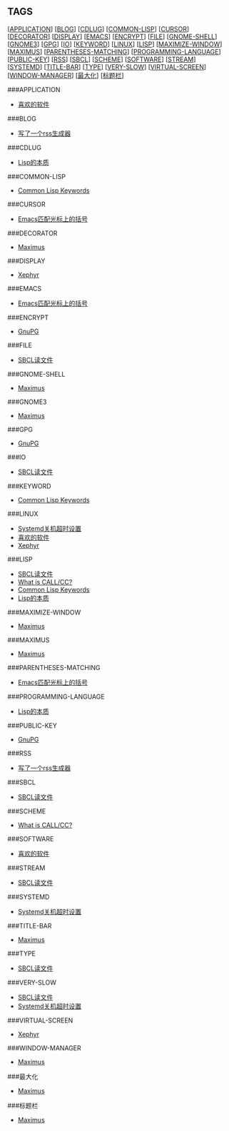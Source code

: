 TAGS
----

[[APPLICATION](#APPLICATION)] [[BLOG](#BLOG)] [[CDLUG](#CDLUG)] [[COMMON-LISP](#COMMON-LISP)] [[CURSOR](#CURSOR)] [[DECORATOR](#DECORATOR)] [[DISPLAY](#DISPLAY)] [[EMACS](#EMACS)] [[ENCRYPT](#ENCRYPT)] [[FILE](#FILE)] [[GNOME-SHELL](#GNOME-SHELL)] [[GNOME3](#GNOME3)] [[GPG](#GPG)] [[IO](#IO)] [[KEYWORD](#KEYWORD)] [[LINUX](#LINUX)] [[LISP](#LISP)] [[MAXIMIZE-WINDOW](#MAXIMIZE-WINDOW)] [[MAXIMUS](#MAXIMUS)] [[PARENTHESES-MATCHING](#PARENTHESES-MATCHING)] [[PROGRAMMING-LANGUAGE](#PROGRAMMING-LANGUAGE)] [[PUBLIC-KEY](#PUBLIC-KEY)] [[RSS](#RSS)] [[SBCL](#SBCL)] [[SCHEME](#SCHEME)] [[SOFTWARE](#SOFTWARE)] [[STREAM](#STREAM)] [[SYSTEMD](#SYSTEMD)] [[TITLE-BAR](#TITLE-BAR)] [[TYPE](#TYPE)] [[VERY-SLOW](#VERY-SLOW)] [[VIRTUAL-SCREEN](#VIRTUAL-SCREEN)] [[WINDOW-MANAGER](#WINDOW-MANAGER)] [[最大化](#最大化)] [[标题栏](#标题栏)] 

###APPLICATION<a name="APPLICATION"/>

* [喜欢的软件](./02_favorite_software.md)

###BLOG<a name="BLOG"/>

* [写了一个rss生成器](./08_rss.md)

###CDLUG<a name="CDLUG"/>

* [Lisp的本质](./05_essence_of_lisp.md)

###COMMON-LISP<a name="COMMON-LISP"/>

* [Common Lisp Keywords](./04_common_lisp_keywords.md)

###CURSOR<a name="CURSOR"/>

* [Emacs匹配光标上的括号](./03_emacs_matching_parens_ON_cursor.md)

###DECORATOR<a name="DECORATOR"/>

* [Maximus](./01_maximus.md)

###DISPLAY<a name="DISPLAY"/>

* [Xephyr](./Xephyr.md)

###EMACS<a name="EMACS"/>

* [Emacs匹配光标上的括号](./03_emacs_matching_parens_ON_cursor.md)

###ENCRYPT<a name="ENCRYPT"/>

* [GnuPG](./07_gpg.md)

###FILE<a name="FILE"/>

* [SBCL读文件](./06_sbcl_reading_file.md)

###GNOME-SHELL<a name="GNOME-SHELL"/>

* [Maximus](./01_maximus.md)

###GNOME3<a name="GNOME3"/>

* [Maximus](./01_maximus.md)

###GPG<a name="GPG"/>

* [GnuPG](./07_gpg.md)

###IO<a name="IO"/>

* [SBCL读文件](./06_sbcl_reading_file.md)

###KEYWORD<a name="KEYWORD"/>

* [Common Lisp Keywords](./04_common_lisp_keywords.md)

###LINUX<a name="LINUX"/>

* [Systemd关机超时设置](./systemd_timeout.md)
* [喜欢的软件](./02_favorite_software.md)
* [Xephyr](./Xephyr.md)

###LISP<a name="LISP"/>

* [SBCL读文件](./06_sbcl_reading_file.md)
* [What is CALL/CC?](./00_what_is_call_cc.md)
* [Common Lisp Keywords](./04_common_lisp_keywords.md)
* [Lisp的本质](./05_essence_of_lisp.md)

###MAXIMIZE-WINDOW<a name="MAXIMIZE-WINDOW"/>

* [Maximus](./01_maximus.md)

###MAXIMUS<a name="MAXIMUS"/>

* [Maximus](./01_maximus.md)

###PARENTHESES-MATCHING<a name="PARENTHESES-MATCHING"/>

* [Emacs匹配光标上的括号](./03_emacs_matching_parens_ON_cursor.md)

###PROGRAMMING-LANGUAGE<a name="PROGRAMMING-LANGUAGE"/>

* [Lisp的本质](./05_essence_of_lisp.md)

###PUBLIC-KEY<a name="PUBLIC-KEY"/>

* [GnuPG](./07_gpg.md)

###RSS<a name="RSS"/>

* [写了一个rss生成器](./08_rss.md)

###SBCL<a name="SBCL"/>

* [SBCL读文件](./06_sbcl_reading_file.md)

###SCHEME<a name="SCHEME"/>

* [What is CALL/CC?](./00_what_is_call_cc.md)

###SOFTWARE<a name="SOFTWARE"/>

* [喜欢的软件](./02_favorite_software.md)

###STREAM<a name="STREAM"/>

* [SBCL读文件](./06_sbcl_reading_file.md)

###SYSTEMD<a name="SYSTEMD"/>

* [Systemd关机超时设置](./systemd_timeout.md)

###TITLE-BAR<a name="TITLE-BAR"/>

* [Maximus](./01_maximus.md)

###TYPE<a name="TYPE"/>

* [SBCL读文件](./06_sbcl_reading_file.md)

###VERY-SLOW<a name="VERY-SLOW"/>

* [SBCL读文件](./06_sbcl_reading_file.md)
* [Systemd关机超时设置](./systemd_timeout.md)

###VIRTUAL-SCREEN<a name="VIRTUAL-SCREEN"/>

* [Xephyr](./Xephyr.md)

###WINDOW-MANAGER<a name="WINDOW-MANAGER"/>

* [Maximus](./01_maximus.md)

###最大化<a name="最大化"/>

* [Maximus](./01_maximus.md)

###标题栏<a name="标题栏"/>

* [Maximus](./01_maximus.md)

